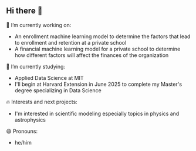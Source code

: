 ## Hi there 👋

<!--
**bddurst/bddurst** is a ✨ _special_ ✨ repository because its `README.md` (this file) appears on your GitHub profile.

Here are some ideas to get you started:

- 🔭 I’m currently working on ...
- 🌱 I’m currently learning ...
- 👯 I’m looking to collaborate on ...
- 🤔 I’m looking for help with ...
- 💬 Ask me about ...
- 📫 How to reach me: ...
- 😄 Pronouns: ...
- ⚡ Fun fact: ...
-->

🔭 I’m currently working on: 
  - An enrollment machine learning model to determine the factors that lead to enrollment and retention at a private school
  - A financial machine learning model for a private school to determine how different factors will affect the finances of the organization

🌱 I’m currently studying:
  - Applied Data Science at MIT
  - I'll begin at Harvard Extension in June 2025 to complete my Master's degree specializing in Data Science

🔥 Interests and next projects:
  - I'm interested in scientific modeling especially topics in physics and astrophysics

😄 Pronouns:
  - he/him



    
